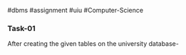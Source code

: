 #dbms #assignment #uiu #Computer-Science 

### Task-01
After creating the given tables on the university database-

